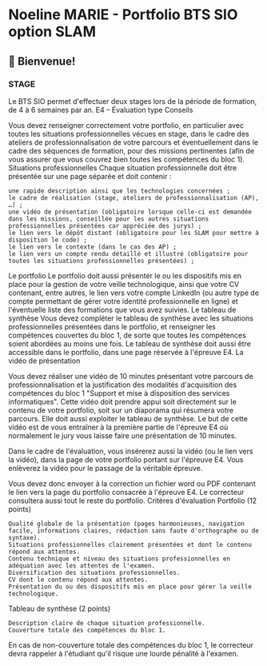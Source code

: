 # Noeline MARIE - Portfolio BTS SIO option SLAM

## :space_invader: Bienvenue! 
### STAGE
Le BTS SIO permet d'effectuer deux stages lors de la période de formation, de 4 à 6 semaines par an.
E4 – Évaluation type
Conseils



Vous devez renseigner correctement votre portfolio, en particulier avec toutes les situations professionnelles vécues en stage, dans le cadre des ateliers de professionnalisation de votre parcours et éventuellement dans le cadre des séquences de formation, pour des missions pertinentes (afin de vous assurer que vous couvrez bien toutes les compétences du bloc 1).
Situations professionnelles
Chaque situation professionnelle doit être présentée sur une page séparée et doit contenir :

    une rapide description ainsi que les technologies concernées ;
    le cadre de réalisation (stage, ateliers de professionnalisation (AP), …) ;
    une vidéo de présentation (obligatoire lorsque celle-ci est demandée dans les missions, conseillée pour les autres situations professionnelles présentées car appréciée des jurys) ;
    le lien vers le dépôt distant (obligatoire pour les SLAM pour mettre à disposition le code) ;
    le lien vers le contexte (dans le cas des AP) ;
    le lien vers un compte rendu détaillé et illustré (obligatoire pour toutes les situations professionnelles présentées) ;

Le portfolio
Le portfolio doit aussi présenter le ou les dispositifs mis en place pour la gestion de votre veille technologique, ainsi que votre CV contenant, entre autres, le lien vers votre compte LinkedIn (ou autre type de compte permettant de gérer votre identité professionnelle en ligne) et l'éventuelle liste des formations que vous avez suivies.
Le tableau de synthèse
Vous devez compléter le tableau de synthèse avec les situations professionnelles présentées dans le portfolio, et renseigner les compétences couvertes du bloc 1, de sorte que toutes les compétences soient abordées au moins une fois. Le tableau de synthèse doit aussi être accessible dans le portfolio, dans une page réservée à l'épreuve E4.
La vidéo de présentation

Vous devez réaliser une vidéo de 10 minutes présentant votre parcours de professionnalisation et la justification des modalités d'acquisition des compétences du bloc 1 "Support et mise à disposition des services informatiques". Cette vidéo doit prendre appui soit directement sur le contenu de votre portfolio, soit sur un diaporama qui résumera votre parcours. Elle doit aussi exploiter le tableau de synthèse. Le but de cette vidéo est de vous entraîner à la première partie de l'épreuve E4 où normalement le jury vous laisse faire une présentation de 10 minutes.

Dans le cadre de l'évaluation, vous insérerez aussi la vidéo (ou le lien vers la vidéo), dans la page de votre portfolio portant sur l'épreuve E4. Vous enlèverez la vidéo pour le passage de la véritable épreuve.

Vous devez donc envoyer à la correction un fichier word ou PDF contenant le lien vers la page du portfolio consacrée à l'épreuve E4. Le correcteur consultera aussi tout le reste du portfolio.
Critères d'évaluation
Portfolio
(12 points)

    Qualité globale de la présentation (pages harmonieuses, navigation facile, informations claires, rédaction sans faute d'orthographe ou de syntaxe).
    Situations professionnelles clairement présentées et dont le contenu répond aux attentes.
    Contenu technique et niveau des situations professionnelles en adéquation avec les attentes de l'examen.
    Diversification des situations professionnelles.
    CV dont le contenu répond aux attentes.
    Présentation du ou des dispositifs mis en place pour gérer la veille technologique.

Tableau de synthèse
(2 points)

    Description claire de chaque situation professionnelle.
    Couverture totale des compétences du bloc 1.

En cas de non-couverture totale des compétences du bloc 1, le correcteur devra rappeler à l'étudiant qu'il risque une lourde pénalité à l'examen.




